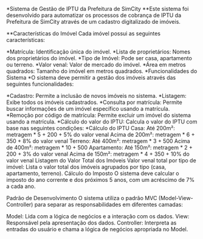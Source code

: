 *Sistema de Gestão de IPTU da Prefeitura de SimCity
**Este sistema foi desenvolvido para automatizar os processos de cobrança de IPTU da Prefeitura de SimCity através de um cadastro digitalizado de imóveis.

**Características do Imóvel
Cada imóvel possui as seguintes características:

*Matrícula: Identificação única do imóvel.
*Lista de proprietários: Nomes dos proprietários do imóvel.
*Tipo de Imóvel: Pode ser casa, apartamento ou terreno.
*Valor venal: Valor de mercado do imóvel.
*Área em metros quadrados: Tamanho do imóvel em metros quadrados.
*Funcionalidades do Sistema
*O sistema deve permitir a gestão dos imóveis através das seguintes funcionalidades:

*Cadastro: Permite a inclusão de novos imóveis no sistema.
*Listagem: Exibe todos os imóveis cadastrados.
*Consulta por matrícula: Permite buscar informações de um imóvel específico usando a matrícula.
*Remoção por código de matrícula: Permite excluir um imóvel do sistema usando a matrícula.
*Cálculo do valor do IPTU: Calcula o valor do IPTU com base nas seguintes condições:
*Cálculo do IPTU
Casa:
Até 200m²: metragem * 5 + 200 + 5% do valor venal
Acima de 200m²: metragem * 6 + 350 + 8% do valor venal
Terreno:
Até 400m²: metragem * 3 + 500
Acima de 400m²: metragem * 10 + 500
Apartamento:
Até 150m²: metragem * 2 + 200 + 3% do valor venal
Acima de 150m²: metragem * 4 + 350 + 10% do valor venal
Listagem do Valor Total dos Imóveis
Valor venal total por tipo de imóvel: Lista o valor total dos imóveis agrupados por tipo (casa, apartamento, terreno).
Cálculo do Imposto
O sistema deve calcular o imposto do ano corrente e dos próximos 5 anos, com um acréscimo de 7% a cada ano.

Padrão de Desenvolvimento
O sistema utiliza o padrão MVC (Model-View-Controller) para separar as responsabilidades em diferentes camadas:

Model: Lida com a lógica de negócios e a interação com os dados.
View: Responsável pela apresentação dos dados.
Controller: Interpreta as entradas do usuário e chama a lógica de negócios apropriada no Model.